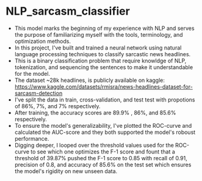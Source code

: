 # NLP_sarcasm_classifier
- This model marks the beginning of my experience with NLP and serves the purpose of familiarizing myself with the tools, terminology, and optimization methods.
- In this project, I've built and trained a neural network using natural language processing techniques to classify sarcastic news headlines.
- This is a binary classification problem that require knowldge of NLP, tokenization, and sequencing the sentences to make it understandable for the model. 
- The dataset ~28k headlines, is publicly available on kaggle: https://www.kaggle.com/datasets/rmisra/news-headlines-dataset-for-sarcasm-detection
- I've split the data in train, cross-validation, and test test with propotions of 86%, 7%, and 7% respectively.
- After training, the accuracy scores are 89.9% , 86%, and 85.6% respectively.
- To ensure the model's generalizability, I've plotted the ROC-curve and calculated the AUC-score and they both supported the model's roboust performance.
- Digging deeper, I looped over the threshold values used for the ROC-curve to see which one optimizes the F-1 score and fount that a threshold of 39.87% pushed the F-1 score to 0.85 with recall of 0.91, precision of 0.8, and accuracy of 85.6% on the test set which ensures the model's rigidity on new unseen data.
